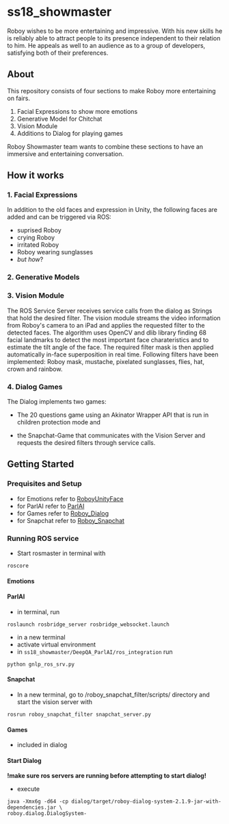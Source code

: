# ss18_showmaster
Roboy wishes to be more entertaining and impressive. With his new skills he is reliably able to attract people to its presence independent to their relation to him. He appeals as well to an audience as to a group of developers, satisfying both of their preferences.


## About
This repository consists of four sections to make Roboy more entertaining on fairs.
1. Facial Expressions to show more emotions
2. Generative Model for Chitchat
3. Vision Module
4. Additions to Dialog for playing games

Roboy Showmaster team wants to combine these sections to have an immersive and entertaining conversation.


## How it works


### 1. Facial Expressions
In addition to the old faces and expression in Unity, the following faces are added and can be triggered via ROS:
 - suprised Roboy
 - crying Roboy
 - irritated Roboy
 - Roboy wearing sunglasses
 - *but how*?

### 2. Generative Models




### 3. Vision Module
The ROS Service Server receives service calls from the dialog as Strings that hold the desired filter. The vision module streams the video information from Roboy's camera to an iPad and applies the requested filter to the detected faces. The algorithm uses OpenCV and dlib library finding 68 facial landmarks to detect the most important face charateristics and to estimate the tilt angle of the face. The required filter mask is then applied automatically in-face superposition in real time. Following filters have been implemented: Roboy mask, mustache, pixelated sunglasses, flies, hat, crown and rainbow.

### 4. Dialog Games
The Dialog implements two games: 

- The 20 questions game using an Akinator Wrapper API that is run in children protection mode and 

- the Snapchat-Game that communicates with the Vision Server and requests the desired filters through service calls.


## Getting Started

### Prequisites and Setup
- for Emotions refer to [RoboyUnityFace](https://github.com/Roboy/RoboyUnityFace)
- for ParlAI refer to [ParlAI](https://github.com/Roboy/ParlAI/)
- for Games refer to [Roboy_Dialog](https://github.com/Roboy/roboy_dialog)
- for Snapchat refer to [Roboy_Snapchat](https://github.com/Roboy/roboy_snapchat)

### Running ROS service
- Start rosmaster in terminal with 
```
roscore
```

#### Emotions


#### ParlAI
- in terminal, run 
```
roslaunch rosbridge_server rosbridge_websocket.launch
```
- in a new terminal
- activate virtual environment 
- in `ss18_showmaster/DeepQA_ParlAI/ros_integration` run 
```
python gnlp_ros_srv.py
```
#### Snapchat
- In a new terminal, go to /roboy_snapchat_filter/scripts/ directory and start the vision server with 
```
rosrun roboy_snapchat_filter snapchat_server.py
```
#### Games
- included in dialog

#### Start Dialog
**!make sure ros servers are running before attempting to start dialog!**
- execute
```
java -Xmx6g -d64 -cp dialog/target/roboy-dialog-system-2.1.9-jar-with-dependencies.jar \
roboy.dialog.DialogSystem- 
```


